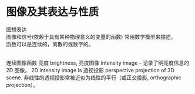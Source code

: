 # 图像及其表达与性质   
图想表达       
图像和信号(依赖于具有某种物理意义的变量的函数) 常用数学模型来描述。       
函数可以是连续的，离散的或数字的。     

<br> 
连续图像函数       
亮度 brightness, 亮度图像 intensity image - 记录了明亮度信息的2D 图像， 2D intensity image is 透视投影 perspective projection of 3D scene.     
非线性的透视投影常被近似为线性的平行（或正交投影, orthographic projection）。     

